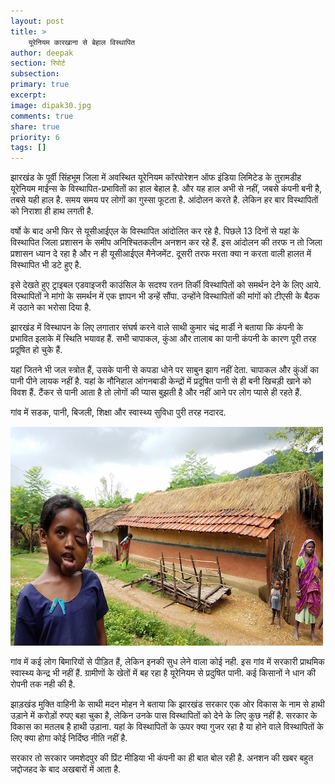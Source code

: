 ```yaml
---
layout: post
title: >
    यूरेनियम कारखाना से बेहाल विस्थापित
author: deepak
section: रिपोर्ट
subsection:
primary: true
excerpt:
image: dipak30.jpg
comments: true
share: true
priority: 6
tags: []
---
```


झारखंड के पूर्वी सिंहभूम जिला में अवस्थित यूरेनियम कॉरपोरेशन ऑफ इंडिया लिमिटेड के तुरामडीह यूरेनियम माईन्स के विस्थापित-प्रभावितों का हाल बेहाल है. और यह हाल अभी से नहीं, जबसे कंपनी बनी है, तबसे यही हाल है. समय समय पर लोगों का गुस्सा फूटता है. आंदोलन करते है. लेकिन हर बार विस्थापितों को निराशा ही हाथ लगती है.

वर्षो के बाद अभी फिर से यूसीआईएल के विस्थापित आंदोलित कर रहे है. पिछले 13 दिनों से यहां के विस्थापित जिला प्रशासन के समीप अनिश्चितकलीन अनशन कर रहे हैं. इस आंदोलन की तरफ न तो जिला प्रशासन ध्यान दे रहा है और न ही यूसीआईएल मैनेजमेंट. दूसरी तरफ मरता क्या न करता वाली हालत में विस्थापित भी डटे हुए है.

इसे देखते हुए ट्राइबल एडवाइजरी काउंसिल के सदश्य रतन तिर्की विस्थापितों को समर्थन देने के लिए आये. विस्थापितों ने मांगो के समर्थन में एक ज्ञापन भी डन्हें सौंपा. उन्होंने विस्थापितों की मांगों को टीएसी के बैठक में उठाने का भरोसा दिया है.

झारखंड  में विस्थापन के लिए लगातार संघर्ष करने वाले साथी कुमार चंद्र मार्डी ने बताया कि कंपनी के प्रभावित इलाके में स्थिति भयावह हैं. सभी चापाकल, कुंआ और तालाब का पानी कंपनी के कारण पूरी तरह प्रदूषित हो चुके हैं.

यहां जितने भी जल स्त्रोत हैं, उसके पानी से कपडा धोने पर साबुन झाग नहीं देता. चापाकल और कुंओं का पानी पीने लायक नहीं है. यहां के नौनिहाल आंगनबाडी केन्द्रों में प्रदूषित पानी से ही बनी खिचड़ी खाने को विवश हैं. टैंकर से पानी आता है तो लोगों की प्यास बुझती है और नहीं आने पर लोग प्यासे ही रहते हैं.

गांव में सडक, पानी, बिजली, शिक्षा और स्वास्थ्य सुविधा पुरी तरह नदारद.

![](/static/news_images/jadugoda-radiation.jpg)

गांव में कई लोग बिमारियों से पीड़ित हैं, लेकिन इनकी सुध लेने वाला कोई नही. इस गांव में सरकारी प्राथमिक स्वास्थ्य केन्द्र भी नहीं हैं. ग्रामीणों के खेतों में बह रहा है यूरेनियम से प्रदुषित पानी. कई किसानों ने धान की रोपनी तक नही की है.

झाड़खंड मुक्ति वाहिनी के साथी मदन मोहन ने बताया कि झारखंड सरकार एक ओर विकास के नाम से हाथी उड़ाने में करोड़ों रुपए बहा चुका है, लेकिन उनके पास विस्थापितों को देने के लिए कुछ नहीं है. सरकार के विकास का मतलब है हाथी उड़ाना. यहां के विस्थापितों के ऊपर क्या गुजर रहा है या होने वाले विस्थापितों के लिए क्या होगा कोई निर्दिष्ठ नीति नहीं है.

सरकार तो सरकार जमशेदपुर की प्रिंट मीडिया भी कंपनी का ही बात बोल रही है. अनशन की खबर बहुत जद्दोजहद के बाद अखबारों में आता है.